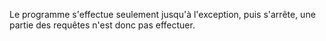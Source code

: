 Le programme s'effectue seulement jusqu'à l'exception, puis s'arrête, une partie des requêtes n'est donc pas effectuer. 